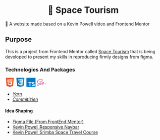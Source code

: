 <h1 align="center">🚀 Space Tourism</h1>
🚀 A website made based on a Kevin Powell video and Frontend Mentor

<h2>Purpose</h2>
This is a project from Frontend Mentor called <a target="_blank" href="https://www.frontendmentor.io/challenges/space-tourism-multipage-website-gRWj1URZ3">Space Tourism</a> that is being developed to present my skills in reproducing firmly designs from figma.

<h3>Technologies And Packages</h3>
<div style="display: inline">
   <a target="_blank" href="https://developer.mozilla.org/en-US/docs/Glossary/HTML5"><img align="center" alt="HTML5" height="30" width="30" src="https://raw.githubusercontent.com/devicons/devicon/master/icons/html5/html5-original.svg"></a>
   <a target="_blank" href="https://developer.mozilla.org/en-US/docs/Web/CSS"><img align="center" alt="CSS3" height="30" width="30" src="https://raw.githubusercontent.com/devicons/devicon/master/icons/css3/css3-original.svg"></a>
   <a target="_blank" href="https://www.typescriptlang.org/"><img align="center" alt="TypeScript" height="30" width="30" src="https://raw.githubusercontent.com/devicons/devicon/master/icons/typescript/typescript-plain.svg"></a>
   <a target="_blank" href="https://sass-lang.com/"><img align="center" alt="MySQL" height="30" width="30" src="https://raw.githubusercontent.com/devicons/devicon/master/icons/sass/sass-original.svg"></a>
</div>
<br>
<ul>
 <li><a target="_blank" href="https://yarnpkg.com/"><i>Yarn</i></a></li>
   
 <li><a target="_blank" href="https://github.com/commitizen/cz-cli"><i>Commitizien</i></a></li>
</ul>

<h4>Idea Shaping</h4>
<ul>
  <li><a target="_blank" href="https://www.figma.com/file/J8XcEadukeiqLvNbkJpQa7/space-tourism-website?node-id=0%3A1">Figma File (From FrontEnd Mentor)</a></li>
  <li><a target="_blank" href="https://www.youtube.com/watch?v=HbBMp6yUXO0">Kevin Powell Responsive Navbar</a></li>
  <li><a target="_blank" href="https://scrimba.com/learn/spacetravel">Kevin Powell Srimba Space Travel Course</a>
</ul>


